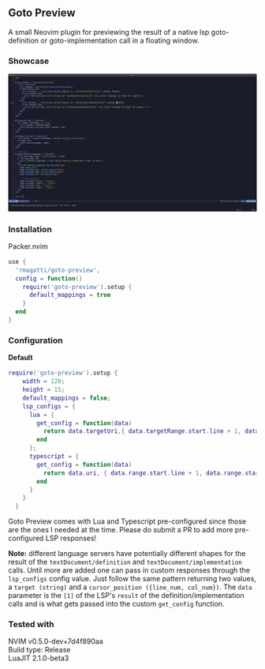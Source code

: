 ## Goto Preview
A small Neovim plugin for previewing the result of a native lsp goto-definition or goto-implementation call in a floating window.

### Showcase
<img src="https://github.com/rmagatti/readme-assets/blob/main/goto-preview-zoomed.gif" />

### Installation
Packer.nvim
```lua
use {
  'rmagatti/goto-preview',
  config = function()
    require('goto-preview').setup {
      default_mappings = true
    }
  end
}
```

### Configuration
**Default**
```lua
require('goto-preview').setup {
    width = 120;
    height = 15;
    default_mappings = false;
    lsp_configs = {
      lua = {
        get_config = function(data)
          return data.targetUri,{ data.targetRange.start.line + 1, data.targetRange.start.character }
        end
      };
      typescript = {
        get_config = function(data)
          return data.uri, { data.range.start.line + 1, data.range.start.character }
        end
      }
    }
  }
```

Goto Preview comes with Lua and Typescript pre-configured since those are the ones I needed at the time. Please do submit a PR to add more pre-configured LSP responses!

**Note:** different language servers have potentially different shapes for the result of the `textDocument/definition` and `textDocument/implementation` calls.
Until more are added one can pass in custom responses through the `lsp_configs` config value. Just follow the same pattern returning two values, a `target (string)` and a `cursor_position ({line_num, col_num})`. The `data` parameter is the `[1]` of the LSP's `result` of the definition/implementation calls and is what gets passed into the custom `get_config` function.


### Tested with
NVIM v0.5.0-dev+7d4f890aa  
Build type: Release  
LuaJIT 2.1.0-beta3  
